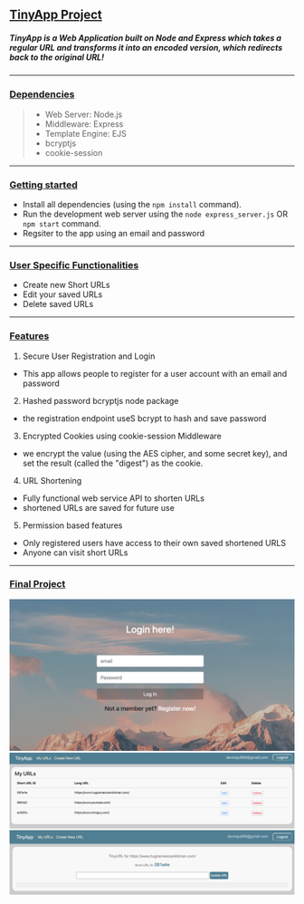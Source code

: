 ## <ins> **TinyApp Project** </ins>

##### TinyApp is a Web Application built on Node and Express which takes a regular URL and transforms it into an encoded version, which redirects back to the original URL!

----------
 ### <ins>  **Dependencies** </ins>


 > - Web Server: Node.js 
 > - Middleware: Express
  > - Template Engine: EJS
  > -  bcryptjs
 > - cookie-session

 ---------------
### <ins>  **Getting started** </ins>
- Install all dependencies (using the `npm install` command).
- Run the development web server using the `node express_server.js` OR `npm start` command.
- Regsiter to the app using an email and password
------------------
### <ins>  **User Specific Functionalities** </ins>
- Create new Short URLs
- Edit your saved URLs 
- Delete saved URLs
-----------------
 ### <ins>  **Features** </ins>

1. Secure User Registration and Login
 - This app allows people to register for a user account with an email and password 

 2. Hashed password bcryptjs node package
 - the registration endpoint useS bcrypt to hash and save password 

3. Encrypted Cookies using cookie-session Middleware

- we encrypt the value (using the AES cipher, and some secret key), and set the result (called the "digest") as the cookie.

4. URL Shortening
 - Fully functional web service API to shorten URLs
 - shortened URLs are saved for future use 

5. Permission based features 
 - Only registered users have access to their own saved shortened URLS
 - Anyone can visit short URLs
-------------
 ### <ins>  **Final Project** </ins>

 !["Screenshot of Login Page"](https://github.com/DeviRaju27/tinyapp/blob/main/docs/login-page.png)
 !["Screenshot of URLs Page"](https://github.com/DeviRaju27/tinyapp/blob/main/docs/urls.-page.png)
 !["Screenshot of Short URL Page"](https://github.com/DeviRaju27/tinyapp/blob/main/docs/tinyURL-page.png)








